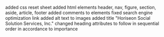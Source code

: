 added css reset sheet
added html elements header, nav, figure, section, aside, article, footer
added comments to elements
fixed search engine optimization link
added alt text to images
added title "Horiseon Social Solution Services, Inc." 
changed heading attributes to follow in sequential order in accordance to importance
